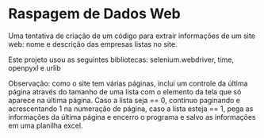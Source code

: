 # Raspagem de Dados Web

Uma tentativa de criação de um código para extrair informações de um site web: nome e descrição das empresas listas no site.

Este projeto usou as seguintes bibliotecas: selenium.webdriver, time, openpyxl e urlib

Observação: como o site tem várias páginas, inclui um controle da última página através do tamanho de uma lista com o elemento da tela que só aparece na última página. Caso a lista seja == 0, continuo paginando e acrescentando 1 na numeração de página, caso a lista esteja == 1, pega as informações da última página e encerro o programa e salvo as informações em uma planilha excel.
